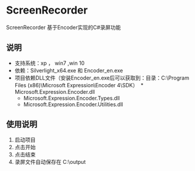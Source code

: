 # ScreenRecorder
ScreenRecorder 基于Encoder实现的C#录屏功能

## 说明
* 支持系统：xp ， win7 ,win 10
* 依赖：Silverlight_x64.exe 和 Encoder_en.exe
* 项目依赖DLL文件（安装Encoder_en.exe后可以获取到：目录：C:\Program Files (x86)\Microsoft Expression\Encoder 4\SDK）
  * Microsoft.Expression.Encoder.dll
  * Microsoft.Expression.Encoder.Types.dll
  * Microsoft.Expression.Encoder.Utilities.dll

## 使用说明
1. 启动项目
2. 点击开始
3. 点击结束
4. 录屏文件自动保存在 C:\output

